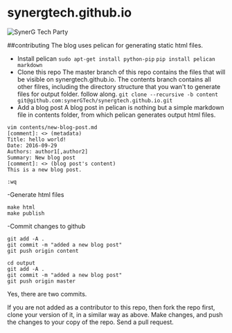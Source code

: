 # synergtech.github.io
![SynerG Tech Party](https://cloud.githubusercontent.com/assets/1687568/18940459/027c5614-8626-11e6-95fc-8fef60eee9ca.png "synerG Tech Party")

##contributing
The blog uses pelican for generating static html files.
- Install pelican
```sudo apt-get install python-pip```
```pip install pelican markdown```
- Clone this repo
The master branch of this repo contains the files that will be visible on synergtech.github.io. The contents branch contains all other filres, including the directory structure that you wan't to generate files for output folder. follow along.
```git clone --recursive -b content git@github.com:synerGTech/synergtech.github.io.git```
- Add a blog post
A blog post in pelican is nothing but a simple markdown file in contents folder, from which pelican generates output html files.
```
vim contents/new-blog-post.md
[comment]: <> (metadata)
Title: hello world! 
Date: 2016-09-29
Authors: author1[,author2]
Summary: New blog post
[comment]: <> (blog post's content)
This is a new blog post.

:wq
```
-Generate html files
```
make html
make publish
```

-Commit changes to github
```
git add -A .
git commit -m "added a new blog post"
git push origin content

cd output
git add -A .
git commit -m "added a new blog post"
git push origin master
```

Yes, there are two commits.

If you are not added as a contributor to this repo, then fork the repo first, clone your version of it, in a similar way as above. Make changes, and push the changes to your copy of
the repo. Send a pull request.
